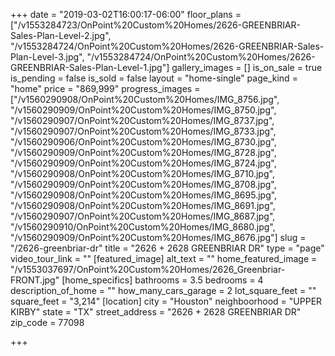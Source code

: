 +++
date = "2019-03-02T16:00:17-06:00"
floor_plans = ["/v1553284723/OnPoint%20Custom%20Homes/2626-GREENBRIAR-Sales-Plan-Level-2.jpg", "/v1553284724/OnPoint%20Custom%20Homes/2626-GREENBRIAR-Sales-Plan-Level-3.jpg", "/v1553284724/OnPoint%20Custom%20Homes/2626-GREENBRIAR-Sales-Plan-Level-1.jpg"]
gallery_images = []
is_on_sale = true
is_pending = false
is_sold = false
layout = "home-single"
page_kind = "home"
price = "869,999"
progress_images = ["/v1560290908/OnPoint%20Custom%20Homes/IMG_8756.jpg", "/v1560290909/OnPoint%20Custom%20Homes/IMG_8750.jpg", "/v1560290907/OnPoint%20Custom%20Homes/IMG_8737.jpg", "/v1560290907/OnPoint%20Custom%20Homes/IMG_8733.jpg", "/v1560290906/OnPoint%20Custom%20Homes/IMG_8730.jpg", "/v1560290909/OnPoint%20Custom%20Homes/IMG_8728.jpg", "/v1560290909/OnPoint%20Custom%20Homes/IMG_8724.jpg", "/v1560290908/OnPoint%20Custom%20Homes/IMG_8710.jpg", "/v1560290909/OnPoint%20Custom%20Homes/IMG_8708.jpg", "/v1560290908/OnPoint%20Custom%20Homes/IMG_8695.jpg", "/v1560290908/OnPoint%20Custom%20Homes/IMG_8691.jpg", "/v1560290907/OnPoint%20Custom%20Homes/IMG_8687.jpg", "/v1560290910/OnPoint%20Custom%20Homes/IMG_8680.jpg", "/v1560290909/OnPoint%20Custom%20Homes/IMG_8676.jpg"]
slug = "/2626-greenbriar-dr"
title = "2626 + 2628 GREENBRIAR DR"
type = "page"
video_tour_link = ""
[featured_image]
alt_text = ""
home_featured_image = "/v1553037697/OnPoint%20Custom%20Homes/2626_Greenbriar-FRONT.jpg"
[home_specifics]
bathrooms = 3.5
bedrooms = 4
description_of_home = ""
how_many_cars_garage = 2
lot_square_feet = ""
square_feet = "3,214"
[location]
city = "Houston"
neighboorhood = "UPPER KIRBY"
state = "TX"
street_address = "2626 + 2628 GREENBRIAR DR"
zip_code = 77098

+++
